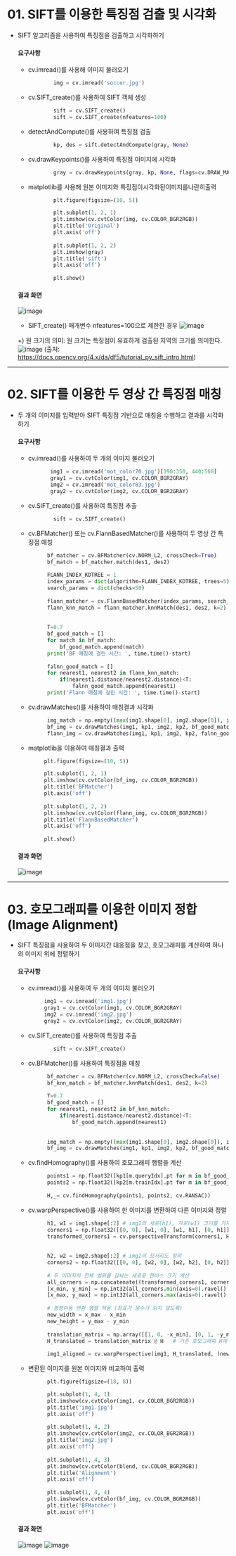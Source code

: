 # 01.  SIFT를 이용한 특징점 검출 및 시각화

- SIFT 알고리즘을 사용하여 특징점을 검출하고 시각화하기

    #### 요구사항
    - cv.imread()를 사용해 이미지 불러오기
      ```python
              img = cv.imread('soccer.jpg')
      ```
    - cv.SIFT_create()를 사용하여 SIFT 객체 생성
      ```python
              sift = cv.SIFT_create()
              sift = cv.SIFT_create(nfeatures=100)
      ```
    - detectAndCompute()를 사용하여 특징점 검출
      ```python
              kp, des = sift.detectAndCompute(gray, None)    
      ```
    - cv.drawKeypoints()를 사용하여 특징점 이미지에 시각화
      ```python
              gray = cv.drawKeypoints(gray, kp, None, flags=cv.DRAW_MATCHES_FLAGS_DRAW_RICH_KEYPOINTS)    # 특징점을 이미지에 시각화
      ```
    - matplotlib를 사용해 원본 이미지와 특징점이시각화된이미지를나란히출력
      ```python
              plt.figure(figsize=(10, 5))

              plt.subplot(1, 2, 1)
              plt.imshow(cv.cvtColor(img, cv.COLOR_BGR2RGB))
              plt.title('Original')
              plt.axis('off')
              
              plt.subplot(1, 2, 2)
              plt.imshow(gray)
              plt.title('sift')
              plt.axis('off')
              
              plt.show()
      ```
          
  #### 결과 화면
  ![image](https://github.com/user-attachments/assets/0e5138a2-633b-4a8a-8d69-e05b1798c0f9)
  - SIFT_create() 매개변수 nfeatures=100으로 제한한 경우
  ![image](https://github.com/user-attachments/assets/26d0d447-e43e-400f-8c16-f048e4f683b6)

  +) 원 크기의 의미: 원 크기는 특징점이 유효하게 검출된 지역의 크기를 의미한다.
  ![image](https://github.com/user-attachments/assets/5a6db344-4972-4e24-80be-aa6d4738829c)
  (출처: https://docs.opencv.org/4.x/da/df5/tutorial_py_sift_intro.html)

  


---
      
# 02. SIFT를 이용한 두 영상 간 특징점 매칭

- 두 개의 이미지를 입력받아 SIFT 특징점 기반으로 매칭을 수행하고 결과를 시각화하기

    #### 요구사항
    - cv.imread()를 사용하여 두 개의 이미지 불러오기
       ```python
              img1 = cv.imread('mot_color70.jpg')[190:350, 440:560]
              gray1 = cv.cvtColor(img1, cv.COLOR_BGR2GRAY)
              img2 = cv.imread('mot_color83.jpg')
              gray2 = cv.cvtColor(img2, cv.COLOR_BGR2GRAY)
       ```
    - cv.SIFT_create()를 사용하여 특징점 추출
      ```python
              sift = cv.SIFT_create()
      ```
    - cv.BFMatcher() 또는 cv.FlannBasedMatcher()를 사용하여 두 영상 간 특징점 매칭
      ```python
            bf_matcher = cv.BFMatcher(cv.NORM_L2, crossCheck=True)
            bf_match = bf_matcher.match(des1, des2)
            
            FLANN_INDEX_KDTREE = 1
            index_params = dict(algorithm=FLANN_INDEX_KDTREE, trees=5)
            search_params = dict(checks=50)
            
            flann_matcher = cv.FlannBasedMatcher(index_params, search_params)    # FlannBasedMatcher() 사용
            flann_knn_match = flann_matcher.knnMatch(des1, des2, k=2)
            
            
            T=0.7
            bf_good_match = []
            for match in bf_match:
                bf_good_match.append(match)
            print('BF 매칭에 걸린 시간: ', time.time()-start)
            
            falnn_good_match = []
            for nearest1, nearest2 in flann_knn_match:
                if(nearest1.distance/nearest2.distance)<T:
                    falnn_good_match.append(nearest1)
            print('Flann 매칭에 걸린 시간: ', time.time()-start)
    - cv.drawMatches()를 사용하여 매칭결과 시각화
      ```python
            img_match = np.empty((max(img1.shape[0], img2.shape[0]), img1.shape[1]+img2.shape[1], 3), dtype=np.uint8)
            bf_img = cv.drawMatches(img1, kp1, img2, kp2, bf_good_match, img_match, flags=cv.DrawMatchesFlags_NOT_DRAW_SINGLE_POINTS)
            flann_img = cv.drawMatches(img1, kp1, img2, kp2, falnn_good_match, img_match, flags=cv.DrawMatchesFlags_NOT_DRAW_SINGLE_POINTS)

      ```
     
    - matplotlib을 이용하여 매칭결과 출력
       ```python
            plt.figure(figsize=(10, 5))

            plt.subplot(1, 2, 1)
            plt.imshow(cv.cvtColor(bf_img, cv.COLOR_BGR2RGB))
            plt.title('BFMatcher')
            plt.axis('off')
            
            plt.subplot(1, 2, 2)
            plt.imshow(cv.cvtColor(flann_img, cv.COLOR_BGR2RGB))
            plt.title('FlannBasedMatcher')
            plt.axis('off')
            
            plt.show()
      ```


  #### 결과 화면
  ![image](https://github.com/user-attachments/assets/591de309-06f5-44a7-a597-5b37b3b21356)



---
      
# 03. 호모그래피를 이용한 이미지 정합(Image Alignment)

- SIFT 특징점을 사용하여 두 이미지간 대응점을 찾고, 호모그래피를 계산하여 하나의 이미지 위에 정렬하기

    #### 요구사항
    - cv.imread()를 사용하여 두 개의 이미지 불러오기
       ```python
            img1 = cv.imread('img1.jpg')
            gray1 = cv.cvtColor(img1, cv.COLOR_BGR2GRAY)
            img2 = cv.imread('img2.jpg')
            gray2 = cv.cvtColor(img2, cv.COLOR_BGR2GRAY)
       ```
    - cv.SIFT_create()를 사용하여 특징점 추출
      ```python
              sift = cv.SIFT_create()
      ```
    - cv.BFMatcher()를 사용하여 특징점을 매칭 
      ```python
            bf_matcher = cv.BFMatcher(cv.NORM_L2, crossCheck=False)
            bf_knn_match = bf_matcher.knnMatch(des1, des2, k=2)
            
            T=0.7
            bf_good_match = []
            for nearest1, nearest2 in bf_knn_match:
                if(nearest1.distance/nearest2.distance)<T:
                    bf_good_match.append(nearest1)
                    
                    
            img_match = np.empty((max(img1.shape[0], img2.shape[0]), img1.shape[1]+img2.shape[1], 3), dtype=np.uint8)
            bf_img = cv.drawMatches(img1, kp1, img2, kp2, bf_good_match, img_match, flags=cv.DrawMatchesFlags_NOT_DRAW_SINGLE_POINTS)

      ```
    - cv.findHomography()를 사용하여 호모그래피 행렬을 계산
      ```python
            points1 = np.float32([kp1[m.queryIdx].pt for m in bf_good_match])    # queryIdx - img1의 매칭된 키포인트 인덱스
            points2 = np.float32([kp2[m.trainIdx].pt for m in bf_good_match])    # trainIdx - img2의 매칭된 키포인트 인덱스
            
            H,_= cv.findHomography(points1, points2, cv.RANSAC))
      ```
    - cv.warpPerspective()를 사용하여 한 이미지를 변환하여 다른 이미지와 정렬
      ```python
            h1, w1 = img1.shape[:2] # img1의 세로(h1), 가로(w1) 크기를 가져옴 -> 이미지의 모서리 좌표를 지정하기 위해 필요 
            corners1 = np.float32([[0, 0], [w1, 0], [w1, h1], [0, h1]]).reshape(-1, 1, 2)   #img1의 네 모서리를 H 행렬로 변형 
            transformed_corners1 = cv.perspectiveTransform(corners1, H) # img1이 img2 시점으로 어떻게 왜곡되는지 계산 -> 정렬된 img1의 네 모서리 좌표가 반환됨 
            
            
            h2, w2 = img2.shape[:2] # img2의 모서리도 정의 
            corners2 = np.float32([[0, 0], [w2, 0], [w2, h2], [0, h2]]).reshape(-1, 1, 2)
            
            # 두 이미지의 전체 범위를 감싸는 새로운 캔버스 크기 계산 
            all_corners = np.concatenate((transformed_corners1, corners2), axis=0)  # 변환된 img1의 모서리 + img2의 모서리 => 전체를 감싸는 새로운 범위를 계산하기 위함 
            [x_min, y_min] = np.int32(all_corners.min(axis=0).ravel() - 10)
            [x_max, y_max] = np.int32(all_corners.max(axis=0).ravel() + 10)
            
            # 평행이동 변환 행렬 적용 (좌표가 음수가 되지 않도록) 
            new_width = x_max - x_min
            new_height = y_max - y_min
            
            translation_matrix = np.array([[1, 0, -x_min], [0, 1, -y_min], [0, 0, 1]]) 
            H_translated = translation_matrix @ H   # 기존 호모그래피 H에 translation을 곱해서 -> 최종적으로 이미지 정합을 할 때 음수 좌표를 피하고 + 새로운 캔버스 상에서 정확히 맞춰주는 행렬
            
            img1_aligned = cv.warpPerspective(img1, H_translated, (new_width, new_height))

      ```
    - 변환된 이미지를 원본 이미지와 비교하여 출력
      ```python
            plt.figure(figsize=(18, 8))

            plt.subplot(1, 4, 1)
            plt.imshow(cv.cvtColor(img1, cv.COLOR_BGR2RGB))
            plt.title('img1.jpg')
            plt.axis('off')
            
            plt.subplot(1, 4, 2)
            plt.imshow(cv.cvtColor(img2, cv.COLOR_BGR2RGB))
            plt.title('img2.jpg')
            plt.axis('off')
            
            plt.subplot(1, 4, 3)
            plt.imshow(cv.cvtColor(blend, cv.COLOR_BGR2RGB))
            plt.title('Alignment')
            plt.axis('off')
            
            plt.subplot(1, 4, 4)
            plt.imshow(cv.cvtColor(bf_img, cv.COLOR_BGR2RGB))
            plt.title('BFMatcher')
            plt.axis('off')

      ```


  #### 결과 화면
  ![image](https://github.com/user-attachments/assets/10bcfb4c-5544-4b6d-999b-30887db67a48)
  ![image](https://github.com/user-attachments/assets/d05bdd99-7705-4880-a062-0ba8e3733fdf)





